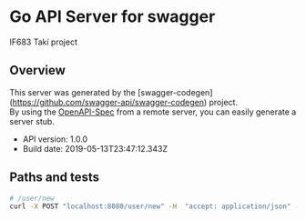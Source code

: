 # Go API Server for swagger

IF683 Takí project

## Overview
This server was generated by the [swagger-codegen]
(https://github.com/swagger-api/swagger-codegen) project.  
By using the [OpenAPI-Spec](https://github.com/OAI/OpenAPI-Specification) from a remote server, you can easily generate a server stub.  

- API version: 1.0.0
- Build date: 2019-05-13T23:47:12.343Z

## Paths and tests
```bash
# /user/new
curl -X POST "localhost:8080/user/new" -H  "accept: application/json" -H  "Content-Type: application/json" -d "{  \"sex\": 1,  \"name\": \"name\",  \"permission\": \"ADMINISTRATOR\",  \"_id\": 0,  \"age\": 6,  \"email\": \"email\"}"
```